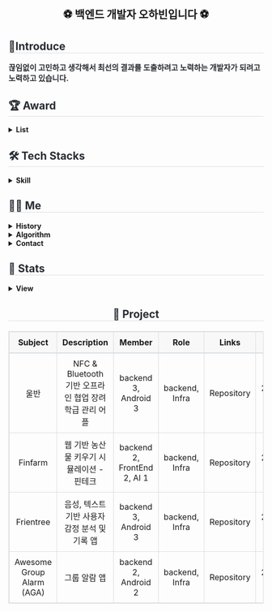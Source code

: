 <div align= "center"><h2>⚽ 백엔드 개발자 오하빈입니다 ⚽</h2></div>
    <div style="text-align: left;"> 
    <h2 style="border-bottom: 1px solid #d8dee4; color: #282d33;"> 🤗Introduce </h2>  
    <div style="font-weight: 700; font-size: 15px; text-align: left; color: #282d33;"> 끊임없이 고민하고 생각해서 최선의 결과를 도출하려고 노력하는 개발자가 되려고 노력하고 있습니다. </div> 
    </div>
    <div style="text-align: left;">
    <h2 style="border-bottom: 1px solid #d8dee4; color: #282d33;"> 🏆 Award </h2>
        <div style="text-align: left;">
            <details>
                <summary>
                    <b>List</b>
                </summary>
                <div markdown="1">
                    <ul>
                        <table style="width: 100%; border-collapse: collapse; margin: 20px 0; border: 1px solid #ddd; text-align: center;">
                            <thead>
                                <tr style="background-color: #f8f8f8; border-bottom: 2px solid #d8dee4;">
                                    <th style="padding: 10px; border: 1px solid #ddd;">Title</th>
                                    <th style="padding: 10px; border: 1px solid #ddd;">Rating</th>
                                    <th style="padding: 10px; border: 1px solid #ddd;">Hosted by</th>
                                    <th style="padding: 10px; border: 1px solid #ddd;">Period</th>
                                </tr>
                            </thead>
                            <tbody>
                                <tr>
                                    <td style="padding: 10px; border: 1px solid #ddd;">삼성 청년 SW 아카데미 자율 프로젝트 경진대회</td>
                                    <td style="padding: 10px; border: 1px solid #ddd;">우수상</td>
                                    <td style="padding: 10px; border: 1px solid #ddd;">삼성전자주식회사</td>
                                    <td style="padding: 10px; border: 1px solid #ddd;">2024.05.20</td>
                                </tr>
                                <tr>
                                    <td style="padding: 10px; border: 1px solid #ddd;">삼성 청년 SW 아카데미 1학기 프로젝트 경진대회</td>
                                    <td style="padding: 10px; border: 1px solid #ddd;">우수상</td>
                                    <td style="padding: 10px; border: 1px solid #ddd;">삼성전자주식회사</td>
                                    <td style="padding: 10px; border: 1px solid #ddd;">2023.11.24</td>
                                </tr>
                                <tr>
                                    <td style="padding: 10px; border: 1px solid #ddd;">2023 대경권 대학생 프로그래밍 경진대회</td>
                                    <td style="padding: 10px; border: 1px solid #ddd;">우수상</td>
                                    <td style="padding: 10px; border: 1px solid #ddd;">안동대학교 SW 융합원</td>
                                    <td style="padding: 10px; border: 1px solid #ddd;">2023.07.14</td>
                                </tr>
                                <tr>
                                    <td style="padding: 10px; border: 1px solid #ddd;">2022 창업 아이디어 경진대회</td>
                                    <td style="padding: 10px; border: 1px solid #ddd;">대상</td>
                                    <td style="padding: 10px; border: 1px solid #ddd;">안동대학교 SW 융합원</td>
                                    <td style="padding: 10px; border: 1px solid #ddd;">2022.11.10</td>
                                </tr>
                                <tr>
                                    <td style="padding: 10px; border: 1px solid #ddd;">2022 대경권 대학생 프로그래밍 경진대회</td>
                                    <td style="padding: 10px; border: 1px solid #ddd;">은상</td>
                                    <td style="padding: 10px; border: 1px solid #ddd;">안동대학교 SW 융합원</td>
                                    <td style="padding: 10px; border: 1px solid #ddd;">2022.06.03</td>
                                </tr>
                                <tr>
                                    <td style="padding: 10px; border: 1px solid #ddd;">ACK 2021 논문 경진대회</td>
                                    <td style="padding: 10px; border: 1px solid #ddd;">장려상</td>
                                    <td style="padding: 10px; border: 1px solid #ddd;">한국정보처리학회</td>
                                    <td style="padding: 10px; border: 1px solid #ddd;">2021.11.05</td>
                                </tr>
                                <tr>
                                    <td style="padding: 10px; border: 1px solid #ddd;">2015 대구광역시 지방기능경기대회 모바일로보틱스</td>
                                    <td style="padding: 10px; border: 1px solid #ddd;">동메달</td>
                                    <td style="padding: 10px; border: 1px solid #ddd;">대구광역시 기능경기위원회</td>
                                    <td style="padding: 10px; border: 1px solid #ddd;">2015.04.13</td>
                                </tr>
                            </tbody>
                        </table>
                    </ul>
                </div>
            </details>
        </div>
    </div>
    <div style="text-align: left;">
    <h2 style="border-bottom: 1px solid #d8dee4; color: #282d33;"> 🛠️ Tech Stacks </h2>
        <div style="text-align: left;">
            <details>
                <summary>
                    <b>Skill</b>
                </summary>
                <div markdown="1">
                    <ul>
                        <div style="margin: ; text-align: left;" "text-align: left;"> <img src="https://img.shields.io/badge/Java-007396?style=flat-square&logo=Java&logoColor=white">
                              <img src="https://img.shields.io/badge/Spring-6DB33F?style=flat-square&logo=Spring&logoColor=white">
                              <img src="https://img.shields.io/badge/Spring Boot-6DB33F?style=flat-square&logo=Spring Boot&logoColor=white">
                              <img src="https://img.shields.io/badge/MySQL-4479A1?style=flat-square&logo=MySQL&logoColor=white">
                              <img src="https://img.shields.io/badge/MongoDB-47A248?style=flat-square&logo=MongoDB&logoColor=white">
                              <br/><img src="https://img.shields.io/badge/Docker-2496ED?style=flat-square&logo=Docker&logoColor=white">
                              <img src="https://img.shields.io/badge/Jenkins-D24939?style=flat-square&logo=Jenkins&logoColor=white">
                              <img src="https://img.shields.io/badge/Git-F05032?style=flat-square&logo=Git&logoColor=white">
                        </div>
                    </ul>
                </div>
            </details>
        </div>
    </div>
    <div style="text-align: left;">
    <h2 style="border-bottom: 1px solid #d8dee4; color: #282d33;"> 🧑‍💻 Me </h2>
        <div style="text-align: left;">
            <details>
                <summary><b>History</b></summary>
                <div markdown="1">
                    <ul>
                        <li>미래내일 일경험 iM 뱅크 프로젝트 (2024.09.09 ~ ing)</li>
                        <li>삼성 청년 SW 아카데미 (2023.07.05 ~ 2024.06.07)</li>
                        <li>안동대학교 SE Lab 학부연구생 (2021.03.08 ~ 2022.09.05)</li>
                        <li>안동대학교 컴퓨터공학과 (2016.03.02 ~ 2023.08.18)</li>
                    </ul>
                </div>
            </details>
            <details>
            <summary><b>Algorithm</b></summary>
                <div>
                    <ul>
                        <a href="https://solved.ac/habin226">
                            <img src="http://mazassumnida.wtf/api/v2/generate_badge?boj=habin226" alt="Solved.ac Profile">
                        </a>
                    </ul>
                </div>
            </details>
            <details>
                <summary><b>Contact</b></summary>
                <div markdown="1">
                    <ul>
                        <li>
                            <a href="mailto:dhdudgns6@gmail.com">
                                <img src="https://img.shields.io/badge/Gmail-EA4335?style=flat-square&logo=Gmail&logoColor=white&link=mailto:dhdudgns6@gmail.com">
                            </a>
                        </li>
                        <li>
                            <a href="https://velog.io/@habins226/posts">
                                <img src="https://img.shields.io/badge/Velog-20C997?style=flat-square&logo=Velog&logoColor=white&link=https://velog.io/@habins226/posts">
                            </a>
                        </li>
                    </ul>
                </div>
            </details>
        </div>
    <div style="text-align: left;">  </div> 
    </div>
    <div style="text-align: left;"> 
    <h2 style="border-bottom: 1px solid #d8dee4; color: #282d33;"> 🎵 Stats </h2> 
        <div style="text-align: left;">
            <details>
                <summary>
                    <b>View</b>
                </summary>
                <div markdown="1">
                    <ul>
                        <img src="https://github-readme-stats.vercel.app/api?username=HabinOH&bg_color=60,aae9cc,ffffff&title_color=000000&text_color=000000"/>
                        <img src="https://github-readme-stats.vercel.app/api/top-langs/?username=HabinOH&layout=compact&bg_color=60,aae9cc,ffffff&title_color=000000&text_color=000000"/>
                    </ul>
                </div>
            </details>
        </div>
    </div>
    <div style="text-align: center;"> 
    <h2 style="border-bottom: 1px solid #d8dee4; color: #282d33;"> 📌 Project </h2>
    <table style="width: 100%; border-collapse: collapse; text-align: center; margin: 20px 0; border: 1px solid #ddd;">
        <thead>
            <tr style="background-color: #f8f8f8; border-bottom: 2px solid #d8dee4;">
                <th style="padding: 10px; border: 1px solid #ddd; text-align: center;">Subject</th>
                <th style="padding: 10px; border: 1px solid #ddd; text-align: center;">Description</th>
                <th style="padding: 10px; border: 1px solid #ddd; text-align: center;">Member</th>
                <th style="padding: 10px; border: 1px solid #ddd; text-align: center;">Role</th>
                <th style="padding: 10px; border: 1px solid #ddd; text-align: center;">Links</th>
                <th style="padding: 10px; border: 1px solid #ddd; text-align: center;">Period</th>
            </tr>
        </thead>
        <tbody>
            <tr>
                <td style="padding: 10px; border: 1px solid #ddd; text-align: center;">울반</td>
                <td style="padding: 10px; border: 1px solid #ddd; text-align: center;">NFC & Bluetooth 기반 오프라인 협업 장려 학급 관리 어플</td>
                <td style="padding: 10px; border: 1px solid #ddd; text-align: center;">backend 3, Android 3</td>
                <td style="padding: 10px; border: 1px solid #ddd; text-align: center;">backend, Infra</td>
                <td style="padding: 10px; border: 1px solid #ddd; text-align: center;">
                    <a href="https://github.com/6QuizOnTheBlock/OurClass" style="text-decoration: none; color: inherit;">Repository</a>
                </td>
                <td style="padding: 10px; border: 1px solid #ddd; text-align: center;">2024.04.07~2024.05.20 (7week)</td>
            </tr>
            <tr>
                <td style="padding: 10px; border: 1px solid #ddd; text-align: center;">Finfarm</td>
                <td style="padding: 10px; border: 1px solid #ddd; text-align: center;">웹 기반 농산물 키우기 시뮬레이션 - 핀테크</td>
                <td style="padding: 10px; border: 1px solid #ddd; text-align: center;">backend 2, FrontEnd 2, AI 1</td>
                <td style="padding: 10px; border: 1px solid #ddd; text-align: center;">backend, Infra</td>
                <td style="padding: 10px; border: 1px solid #ddd; text-align: center;">
                    <a href="https://github.com/HABINOH/finfarm" style="text-decoration: none; color: inherit;">Repository</a>
                </td>
                <td style="padding: 10px; border: 1px solid #ddd; text-align: center;">2024.02.19~2024.04.05 (7week)</td>
            </tr>
            <tr>
                <td style="padding: 10px; border: 1px solid #ddd; text-align: center;">Frientree</td>
                <td style="padding: 10px; border: 1px solid #ddd; text-align: center;">음성, 텍스트 기반 사용자 감정 분석 및 기록 앱</td>
                <td style="padding: 10px; border: 1px solid #ddd; text-align: center;">backend 3, Android 3</td>
                <td style="padding: 10px; border: 1px solid #ddd; text-align: center;">backend, Infra</td>
                <td style="padding: 10px; border: 1px solid #ddd; text-align: center;">
                    <a href="https://github.com/Frientree/Back-End" style="text-decoration: none; color: inherit;">Repository</a>
                </td>
                <td style="padding: 10px; border: 1px solid #ddd; text-align: center;">2024.01.03~2024.02.16 (7week)</td>
            </tr>
            <tr>
                <td style="padding: 10px; border: 1px solid #ddd; text-align: center;">Awesome Group Alarm (AGA)</td>
                <td style="padding: 10px; border: 1px solid #ddd; text-align: center;">그룹 알람 앱</td>
                <td style="padding: 10px; border: 1px solid #ddd; text-align: center;">backend 2, Android 2</td>
                <td style="padding: 10px; border: 1px solid #ddd; text-align: center;">backend, Infra</td>
                <td style="padding: 10px; border: 1px solid #ddd; text-align: center;">
                    <a href="https://github.com/MobileAces/AGA_BackEnd" style="text-decoration: none; color: inherit;">Repository</a>
                </td>
                <td style="padding: 10px; border: 1px solid #ddd; text-align: center;">2023.12.04~2024.01.07 (5week)</td>
            </tr>
        </tbody>
    </table>
</div>

